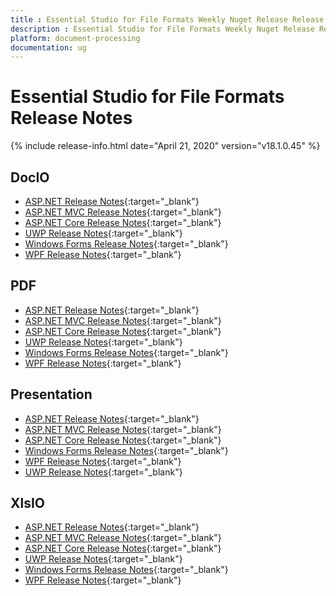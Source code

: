```yaml
---
title : Essential Studio for File Formats Weekly Nuget Release Release Notes  
description : Essential Studio for File Formats Weekly Nuget Release Release Notes  
platform: document-processing
documentation: ug
---
```


# Essential Studio for File Formats  Release Notes  

{% include release-info.html date="April 21, 2020" version="v18.1.0.45" %} 

## DocIO

* [ASP.NET Release Notes](/aspnet/release-notes/v18.1.0.45#docio){:target="_blank"}
* [ASP.NET MVC Release Notes](/aspnetmvc/release-notes/v18.1.0.45#docio){:target="_blank"}
* [ASP.NET Core Release Notes](/aspnet-core/release-notes/v18.1.0.45#docio){:target="_blank"}
* [UWP Release Notes](/uwp/release-notes/v18.1.0.45#docio){:target="_blank"}
* [Windows Forms Release Notes](/windowsforms/release-notes/v18.1.0.45#docio){:target="_blank"}
* [WPF Release Notes](/wpf/release-notes/v18.1.0.45#docio){:target="_blank"}


## PDF

* [ASP.NET Release Notes](/aspnet/release-notes/v18.1.0.45#pdf){:target="_blank"}
* [ASP.NET MVC Release Notes](/aspnetmvc/release-notes/v18.1.0.45#pdf){:target="_blank"}
* [ASP.NET Core Release Notes](/aspnet-core/release-notes/v18.1.0.45#pdf){:target="_blank"}
* [UWP Release Notes](/uwp/release-notes/v18.1.0.45#pdf){:target="_blank"}
* [Windows Forms Release Notes](/windowsforms/release-notes/v18.1.0.45#pdf){:target="_blank"}
* [WPF Release Notes](/wpf/release-notes/v18.1.0.45#pdf){:target="_blank"}


## Presentation

* [ASP.NET Release Notes](/aspnet/release-notes/v18.1.0.45#presentation){:target="_blank"}
* [ASP.NET MVC Release Notes](/aspnetmvc/release-notes/v18.1.0.45#presentation){:target="_blank"}
* [ASP.NET Core Release Notes](/aspnet-core/release-notes/v18.1.0.45#presentation){:target="_blank"}
* [Windows Forms Release Notes](/windowsforms/release-notes/v18.1.0.45#presentation){:target="_blank"}
* [WPF Release Notes](/wpf/release-notes/v18.1.0.45#presentation){:target="_blank"}
* [UWP Release Notes](/uwp/release-notes/v18.1.0.45#presentation){:target="_blank"}


## XlsIO

* [ASP.NET Release Notes](/aspnet/release-notes/v18.1.0.45#xlsio){:target="_blank"}
* [ASP.NET MVC Release Notes](/aspnetmvc/release-notes/v18.1.0.45#xlsio){:target="_blank"}
* [ASP.NET Core Release Notes](/aspnet-core/release-notes/v18.1.0.45#xlsio){:target="_blank"}
* [UWP Release Notes](/uwp/release-notes/v18.1.0.45#xlsio){:target="_blank"}
* [Windows Forms Release Notes](/windowsforms/release-notes/v18.1.0.45#xlsio){:target="_blank"}
* [WPF Release Notes](/wpf/release-notes/v18.1.0.45#xlsio){:target="_blank"}